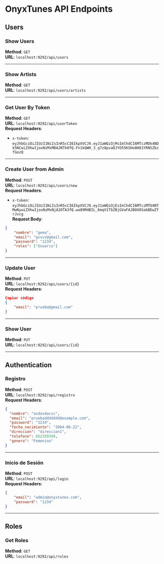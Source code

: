 # OnyxTunes API Endpoints

## Users

### Show Users
**Method**: `GET`  
**URL**: `localhost:9292/api/users`

---

### Show Artists
**Method**: `GET`  
**URL**: `localhost:9292/api/users/artists`

---

### Get User By Token
**Method**: `GET`  
**URL**: `localhost:9292/api/userToken`  
**Request Headers**:
- `x-token`: `eyJhbGciOiJIUzI1NiIsInR5cCI6IkpXVCJ9.eyJ1aWQiOjMsImlhdCI6MTczMDk4NDk5NCwiZXhwIjoxNzMxMDA2NTk0fQ.Fn1kQWH_3_q7z8pvaOJYO55KSHo8H81YRNSZbzfGozQ`

---

### Create User from Admin
**Method**: `POST`  
**URL**: `localhost:9292/api/users/new`  
**Request Headers**:
- `x-token`: `eyJhbGciOiJIUzI1NiIsInR5cCI6IkpXVCJ9.eyJ1aWQiOjEsImlhdCI6MTczMTU4NTMwNywiZXhwIjoxNzMxNjA2OTA3fQ.wa89RHBIL_6mqV1TbZBjGVaFAJB0X0SabBEwZfrJvcg`  
**Request Body**:
```json
{
    "nombre": "gema",
    "email": "gvvvv@gmail.com",
    "password": "1234",
    "roles": ["Usuario"]
}
```

---

### Update User
**Method**: `PUT`  
**URL**: `localhost:9292/api/users/{id}`  
**Request Headers**:
```json
Copiar código
{
    "email": "prueba@gmail.com"
}
```

---

### Show User
**Method**: `PUT`  
**URL**: `localhost:9292/api/users/{id}`  

---

## Authentication

### Registro
**Method**: `POST`  
**URL**: `localhost:9292/api/registro`  
**Request Headers**:
```json
{
  "nombre": "asdasdacsc",
  "email": "pruebaddddddd@example.com",
  "password": "1234",
  "fecha_nacimiento": "2004-06-22",  
  "direccion": "direccion1",
  "telefono": 652359399,
  "genero": "Femenino"
}
```

---

### Inicio de Sesión
**Method**: `POST`  
**URL**: `localhost:9292/api/login`  
**Request Headers**:
```json
{
    "email": "admin@onyxtunes.com",
    "password": "1234"
}
```

--- 

## Roles

### Get Roles
**Method**: `GET`  
**URL**: `localhost:9292/api/roles`  